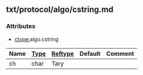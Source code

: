 ## txt/protocol/algo/cstring.md


### Attributes
<a href="#attributes"></a>
* [ctype:](/txt/ssimdb/dmmeta/ctype.md)algo.cstring

|Name|[Type](/txt/ssimdb/dmmeta/ctype.md)|[Reftype](/txt/ssimdb/dmmeta/reftype.md)|Default|Comment|
|---|---|---|---|---|
|ch|char|Tary|

